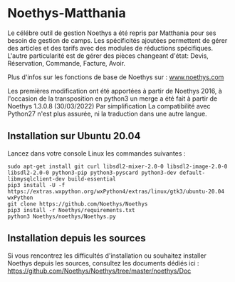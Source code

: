 Noethys-Matthania
==================
Le célébre outil de gestion Noethys a été repris par Matthania pour ses besoin de gestion de camps.
Les spécificités ajoutées permettent de gérer des articles et des tarifs avec des modules de réductions spécifiques.
L'autre particularité est de gérer des pièces changeant d'état: Devis, Réservation, Commande, Facture, Avoir.

Plus d'infos sur les fonctions de base de Noethys sur : www.noethys.com

Les premières modification ont été apportées à partir de Noethys 2016, à l'occasion de la transposition en python3 un merge a été fait à partir de Noethys 1.3.0.8 (30/03/2022)
Par simplification La compatibilité avec Python27 n'est plus assurée, ni la traduction dans une autre langue.

Installation sur Ubuntu 20.04
------------------

Lancez dans votre console Linux les commandes suivantes :
```
sudo apt-get install git curl libsdl2-mixer-2.0-0 libsdl2-image-2.0-0 libsdl2-2.0-0 python3-pip python3-pyscard python3-dev default-libmysqlclient-dev build-essential
pip3 install -U -f https://extras.wxpython.org/wxPython4/extras/linux/gtk3/ubuntu-20.04 wxPython
git clone https://github.com/Noethys/Noethys
pip3 install -r Noethys/requirements.txt
python3 Noethys/noethys/Noethys.py
```


Installation depuis les sources
------------------
Si vous rencontrez les difficultés d'installation ou souhaitez installer Noethys depuis les sources,
consultez les documents dédiés ici : https://github.com/Noethys/Noethys/tree/master/noethys/Doc

